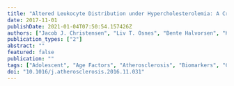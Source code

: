 ```yaml
---
title: "Altered Leukocyte Distribution under Hypercholesterolemia: A Cross-Sectional Study in Children with Familial Hypercholesterolemia"
date: 2017-11-01
publishDate: 2021-01-04T07:50:54.157426Z
authors: ["Jacob J. Christensen", "Liv T. Osnes", "Bente Halvorsen", "Kjetil Retterstøl", "Martin P. Bogsrud", "Cecilie Wium", "Arne Svilaas", "Ingunn Narverud", "Stine M. Ulven", "Pål Aukrust", "Kirsten B. Holven"]
publication_types: ["2"]
abstract: ""
featured: false
publication: ""
tags: ["Adolescent", "Age Factors", "Atherosclerosis", "Biomarkers", "Case-Control Studies", "Child", "Children", "Cholesterol; HDL", "Cholesterol; LDL", "Cross-Sectional Studies", "Endothelial Cells", "Familial hypercholesterolemia", "Female", "Flow Cytometry", "Genetic Predisposition to Disease", "Humans", "Hyperlipoproteinemia Type II", "Inflammation", "Lymphocyte Activation", "Lymphocyte Count", "Lymphocytes", "Male", "Monocytes", "Phenotype"]
doi: "10.1016/j.atherosclerosis.2016.11.031"
---
```


